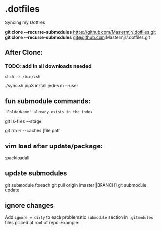 # .dotfiles
Syncing my Dotfiles

**git clone --recurse-submodules** https://github.com/Mastermjr/.dotfiles.git  
**git clone --recurse-submodules** git@github.com:Mastermjr/.dotfiles.git

## After Clone:
### TODO: add in all downloads needed
```shell
chsh -s /bin/zsh
```
./sync.sh
pip3 install jedi-vim --user


## fun submodule commands:
  `'FolderName' already exists in the index` 

  git ls-files --stage

  git rm -r --cached [file path

## vim load after update/package:
  :packloadall

## update submodules
  git submodule foreach git pull origin [master||BRANCH]
  git submodule update

## ignore changes
  Add `ignore = dirty` to each problematic `submodule` section in `.gitmodules` files placed at root of repo. Example:
